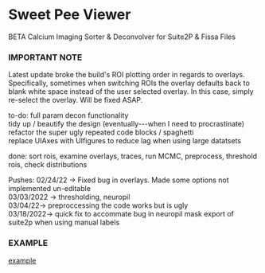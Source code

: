 # Sweet Pee Viewer
BETA Calcium Imaging Sorter &amp; Deconvolver for Suite2P & Fissa Files

### IMPORTANT NOTE      
Latest update broke the build's ROI plotting order in regards to overlays. Specifically, sometimes when switching ROIs the overlay defaults back to blank white space instead of the user selected overlay. In this case, simply re-select the overlay. Will be fixed ASAP.

to-do:
full param decon functionality      
tidy up / beautify the design (eventually---when I need to procrastinate)     
refactor the super ugly repeated code blocks / spaghetti      
replace UIAxes with UIfigures to reduce lag when using large datatsets      

done: sort rois, examine overlays, traces, run MCMC, preprocess, threshold rois, check distributions      

Pushes:
02/24/22 -> Fixed bug in overlays. Made some options not implemented un-editable      
03/03/2022 -> thresholding, neuropil      
03/04/22-> preproccessing the code works but is ugly      
03/18/2022-> quick fix to accommate bug in neuropil mask export of suite2p when using manual labels



### EXAMPLE     
[example](https://https://github.com/darikoneil/SweetPeeViewer/blob/main/Ignore/Example1.PNG)
